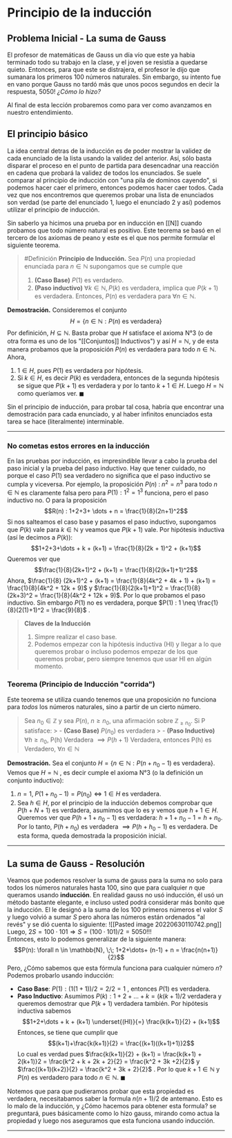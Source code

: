 # Principio de la inducción
## Problema Inicial - La suma de Gauss
El profesor de matemáticas de Gauss un día vío que este ya habia terminado todo su trabajo en la clase, y el joven se resistía a quedarse quieto. Entonces, para que este se distrajera, el profesor le dijo que sumanara los primeros 100 números naturales. 
Sin embargo, su intento fue en vano porque Gauss no tardó más que unos pocos segundos en decir la respuesta, $5050$! _¿Cómo lo hizo?_ 

Al final de esta lección probaremos como para ver como avanzamos en nuestro entendimiento. 

## El principio básico
La idea central detras de la inducción es de poder mostrar la validez de cada enunciado de la lista usando la validez del anterior. Así, sólo basta disparar el proceso en el punto de partida para desencadnar una reacción en cadena que probará la validez de todos los enunciados. Se suele comparar al principio de inducción con "una pila de dominos cayendo", si podemos hacer caer el primero, entonces podemos hacer caer todos.
Cada vez que nos encontremos que queremos probar una lista de enunciados son verdad (se parte del enunciado 1, luego el enunciado 2 y así) podemos utilizar el principio de inducción. 

Sin saberlo ya hicimos una prueba por en inducción en [[N]] cuando probamos que todo número natural es positivo. Este teorema se basó en el tercero de los axiomas de peano y este es el que nos permite formular el siguiente teorema.

> #Definición **Principio de Inducción.** Sea $P(n)$ una propiedad enunciada para $n \in \mathbb{N}$ supongamos que se cumple que 
> 1.  **(Caso Base)** $P(1)$ es verdadero. 
> 2. **(Paso inductivo)** $\forall  k \in \mathbb{N}, P(k)$ es verdadera, implica que $P(k+1)$ es verdadera. Entonces, $P(n)$ es verdadera para $\forall n \in \mathbb{N}$. 

**Demostración.** Consideremos el conjunto
$$H = \{n \in \mathbb{N} : P(n) \text{ es verdadera}\}$$
Por definición, $H \subseteq \mathbb{N}$. Basta probar que $H$ satisface el axioma N°3 (o de otra forma es uno de los "[[Conjuntos]] Inductivos") y así $H = \mathbb{N}$, y de esta manera probamos que la proposición $P(n)$ es verdadera para todo $n \in \mathbb{N}$. Ahora, 
1. $1 \in H$, pues $P(1)$ es verdadera por hipótesis.
2. Si $k \in H$, es decir $P(k)$ es verdadera, entonces de la segunda hipótesis se sigue que $P(k+1)$ es verdadera y por lo tanto $k+1 \in H$.
Luego $H = \mathbb{N}$ como queríamos ver. $\blacksquare$

Sin el principio de inducción, para probar tal cosa, habría que encontrar una demostración para cada enunciado, y al haber infinitos enunciados esta tarea se hace (literalmente) interminable.

---

### No cometas estos errores en la inducción
En las pruebas por inducción, es impresindible llevar a cabo la prueba del paso inicial y la prueba del paso inductivo. Hay que tener cuidado, no porque el caso $P(1)$ sea verdadero no significa que el paso inductivo se cumpla y viceversa.
Por ejemplo, la proposición $P(n) \; : \; n^2 = n^3 \text{ para todo } n \in \mathbb{N}$ es claramente falsa pero para $P(1) : 1^2 = 1^3$ funciona, pero el paso inductivo no. O para la proposición 
$$R(n) : 1+2+3+ \dots + n = \frac{1}{8}(2n+1)^2$$
Si nos salteamos el caso base y pasamos el paso inductivo, supongamos que $P(k)$ vale para $k \in \mathbb{N}$ y veamos que $P(k+1)$ vale. Por hipótesis inductiva (así le decimos a $P(k)$):
$$1+2+3+\dots + k + (k+1) = \frac{1}{8}(2k + 1)^2 + (k+1)$$
Queremos ver que
$$\frac{1}{8}(2k+1)^2 + (k+1) = \frac{1}{8}(2(k+1)+1)^2$$
Ahora, $\frac{1}{8} (2k+1)^2 + (k+1) = \frac{1}{8}(4k^2 + 4k + 1) + (k+1) = \frac{1}{8}(4k^2 + 12k + 9)$ y $\frac{1}{8}(2(k+1)+1)^2 = \frac{1}{8}(2k+3)^2 = \frac{1}{8}(4k^2 + 12k + 9)$. Por lo que probamos el paso inductivo.
Sin embargo $P(1)$ no es verdadera, porque $P(1) : 1 \neq \frac{1}{8}(2(1)+1)^2 = \frac{9}{8}$ . 

> **Claves de la Inducción**
> 1. Simpre realizar el caso base.
> 2. Podemos empezar con la hipótesis inductiva (HI) y llegar a lo que queremos probar o incluso podemos empezar de los que queremos probar, pero siempre tenemos que usar HI en algún momento.


### Teorema (Principio de Inducción "corrida")
Este teorema se utiliza cuando tenemos que una proposición no funciona para *todos* los números naturales, sino a partir de un cierto número.  
> Sea $n_0 \in \mathbb{Z}$ y sea $P(n)$, $n \geq n_0$, una afirmación sobre $\mathbb{Z}_{\geq n_0}$. Si P satisface: 
	> -  **(Caso Base)** $P(n_0)$ es verdadera
	> - **(Paso Inductivo)** $\forall h \geq n_0$, P(h) Verdadera $\implies P(h+1)$ Verdadera, entonces P(h) es Verdadero, $\forall n \in \mathbb{N}$

**Demostración.** Sea el conjunto $H = \{n \in \mathbb{N}: P(n + n_0 -1) \text{ es verdadera}\}$. Vemos que $H = \mathbb{N}$ , es decir cumple el axioma N°3 (o la definición un conjunto inductivo):
1. $n = 1, \; P(1+n_0 -1) = P(n_0) \iff 1 \in H$ es verdadera.
2. Sea $h \in H$, por el principio de la inducción debemos comprobar que $P(h + N +1)$ es verdadera, asumimos que lo es y vemos que $h +1 \in H$. Queremos ver que $P(h+1 + n_0-1)$ es verdadera: $h+1 + n_0-1 = h +n_0$. Por lo tanto, $P(h + n_0)$ es verdadera $\implies P(h + h_0 -1)$ es verdadera.
De esta forma, queda demostrada la proposición inicial.

---

## La suma de Gauss - Resolución
Veamos que podemos resolver la suma de gauss para la suma no solo para todos los números naturales hasta 100, sino que para cualquier $n$ que queramos usando **inducción**. 
En realidad gauss no usó inducción, él usó un método bastante elegante, e incluso usted podrá considerar más bonito que la inducción. El le designó a la suma de los 100 primeros números el valor $S$ y luego volvió a sumar $S$ pero ahora las números están ordenados "al revés" y se dió cuenta lo siguiente:
![[Pasted image 20220630110742.png]]
Luego, $2S = 100 \cdot 101 \Rightarrow S = (100 \cdot 101)/2 = 5050$!!!  
Entonces, esto lo podemos generalizar de la siguiente manera:
$$P(n): \forall n \in \mathbb{N}, \;\; 1+2+\dots+ (n-1) + n = \frac{n(n+1)}{2}$$
Pero, ¿Cómo sabemos que esta fórmula funciona para cualquier número $n$? Podemos probarlo usando inducción:
- **Caso Base**: $P(1) : (1(1+1))/2 = 2/2 = 1$ , entonces $P(1)$ es verdadera.
- **Paso Inductivo**: Asumimos $P(k) : 1+2+ \dots + k = (k(k+1)/2$ verdadera y queremos demostrar que $P(k+1)$ verdadera también.
	Por hipótesis inductiva sabemos $$1+2+\dots + k + (k+1) \underset{(HI)}{=} \frac{k(k+1)}{2} + (k+1)$$
	Entonces, se tiene que cumplir que
	$$(k+1)+\frac{k(k+1)}{2} = \frac{(k+1)((k+1)+1)}2$$
	Lo cual es verdad pues $\frac{k(k+1)}{2} + (k+1) = \frac{k(k+1) + 2(k+1)}2 = \frac{k^2 + k + 2k + 2}{2} = \frac{k^2 + 3k +2}{2}$ 
	y $\frac{(k+1)(k+2)}{2} = \frac{k^2 + 3k + 2}{2}$ . Por lo que $k+1 \in \mathbb{N}$ y $P(n)$ es verdadero para todo $n \in \mathbb{N}$. $\blacksquare$  

Notemos que para que pudieramos probar que esta propiedad es verdadera, necesitabamos saber la formula $n(n+1)/2$ de antemano. Esto es lo malo de la inducción, y ¿Cómo hacemos para obtener esta formula? se preguntará, pues básicamente como lo hizo gauss, mirando como actua la propiedad y luego nos aseguramos que esta funciona usando inducción. 

---
 